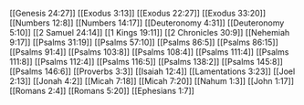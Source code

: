 [[Genesis 24:27]]
[[Exodus 3:13]]
[[Exodus 22:27]]
[[Exodus 33:20]]
[[Numbers 12:8]]
[[Numbers 14:17]]
[[Deuteronomy 4:31]]
[[Deuteronomy 5:10]]
[[2 Samuel 24:14]]
[[1 Kings 19:11]]
[[2 Chronicles 30:9]]
[[Nehemiah 9:17]]
[[Psalms 31:19]]
[[Psalms 57:10]]
[[Psalms 86:5]]
[[Psalms 86:15]]
[[Psalms 91:4]]
[[Psalms 103:8]]
[[Psalms 108:4]]
[[Psalms 111:4]]
[[Psalms 111:8]]
[[Psalms 112:4]]
[[Psalms 116:5]]
[[Psalms 138:2]]
[[Psalms 145:8]]
[[Psalms 146:6]]
[[Proverbs 3:3]]
[[Isaiah 12:4]]
[[Lamentations 3:23]]
[[Joel 2:13]]
[[Jonah 4:2]]
[[Micah 7:18]]
[[Micah 7:20]]
[[Nahum 1:3]]
[[John 1:17]]
[[Romans 2:4]]
[[Romans 5:20]]
[[Ephesians 1:7]]
